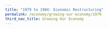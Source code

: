 ```yaml
---
title: "1979 to 1984: Economic Restructuring"
permalink: /economy/growing-our-economy/1979
third_nav_title: Growing Our Economy
---
```

